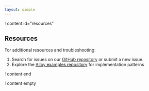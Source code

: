 ```yaml
---
layout: simple
---
```


! content id="resources"

## Resources

For additional resources and troubleshooting:

1. Search for issues on our [GitHub repository](https://github.com/podnetwork/pod-sdk) or submit a new issue.
2. Explore the [Alloy examples repository](https://github.com/alloy-rs/examples) for implementation patterns

! content end

! content empty
